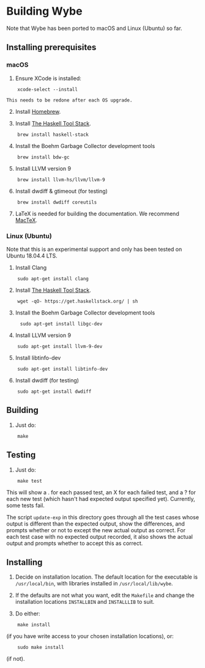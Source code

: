 # Building Wybe

Note that Wybe has been ported to macOS and Linux (Ubuntu) so far.

## Installing prerequisites

### macOS

1.  Ensure XCode is installed:
```
    xcode-select --install
```

    This needs to be redone after each OS upgrade.

2.  Install [Homebrew](https://brew.sh/).

3.  Install
[The Haskell Tool Stack](https://docs.haskellstack.org/en/stable/README/).

```
    brew install haskell-stack
```

4.  Install the Boehm Garbage Collector development tools

```
    brew install bdw-gc
```

5.  Install LLVM version 9

```
    brew install llvm-hs/llvm/llvm-9
```

6.  Install dwdiff & gtimeout (for testing)

```
    brew install dwdiff coreutils
```

7.  LaTeX is needed for building the documentation.  We recommend
[MacTeX](https://www.tug.org/mactex/).


### Linux (Ubuntu)

Note that this is an experimental support and only has been tested on Ubuntu 18.04.4 LTS.

1.  Install Clang

```
    sudo apt-get install clang
```

2.  Install
[The Haskell Tool Stack](https://docs.haskellstack.org/en/stable/README/).

```
    wget -qO- https://get.haskellstack.org/ | sh
``` 

3.  Install the Boehm Garbage Collector development tools

```
     sudo apt-get install libgc-dev
```

4.  Install LLVM version 9

```
    sudo apt-get install llvm-9-dev
```

5.  Install libtinfo-dev

```
    sudo apt-get install libtinfo-dev
```

6.  Install dwdiff (for testing)

```
    sudo apt-get install dwdiff
```

## Building

1.  Just do:
```
    make
```


## Testing

1.  Just do:
```
    make test
```

This will show a . for each passed test, an X for each failed test, and a ?
for each new test (which hasn't had expected output specified yet).
Currently, some tests fail.

The script `update-exp` in this directory goes through all the test cases
whose output is different than the expected output, show the differences,
and prompts whether or not to except the new actual output as correct.
For each test case with no expected output recorded, it also shows the
actual output and prompts whether to accept this as correct.

## Installing

1.  Decide on installation location.  The default location for the executable is
    `/usr/local/bin`, with libraries installed in `/usr/local/lib/wybe`.

2.  If the defaults are not what you want, edit the `Makefile` and change the
installation locations `INSTALLBIN` and `INSTALLLIB` to suit.

3.  Do either:
```
    make install
```
(if you have write access to your chosen installation locations), or:
```
    sudo make install
```
(if not).
